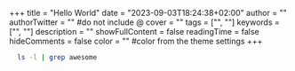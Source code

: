 +++
title = "Hello World"
date = "2023-09-03T18:24:38+02:00"
author = ""
authorTwitter = "" #do not include @
cover = ""
tags = ["", ""]
keywords = ["", ""]
description = ""
showFullContent = false
readingTime = false
hideComments = false
color = "" #color from the theme settings
+++

```bash
  ls -l | grep awesome
```
